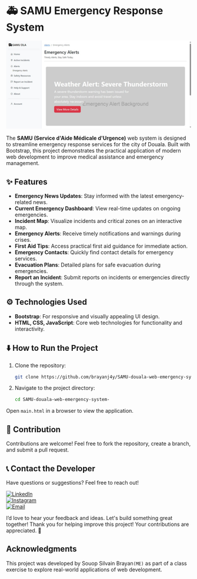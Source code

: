 # 🚑 SAMU Emergency Response System
![Screenshot](illustration/image.jpeg)

The **SAMU (Service d'Aide Médicale d'Urgence)** web system is designed to streamline emergency response services for the city of Douala. Built with Bootstrap, this project demonstrates the practical application of modern web development to improve medical assistance and emergency management.

## ✨ Features

- **Emergency News Updates**: Stay informed with the latest emergency-related news.
- **Current Emergency Dashboard**: View real-time updates on ongoing emergencies.
- **Incident Map**: Visualize incidents and critical zones on an interactive map.
- **Emergency Alerts**: Receive timely notifications and warnings during crises.
- **First Aid Tips**: Access practical first aid guidance for immediate action.
- **Emergency Contacts**: Quickly find contact details for emergency services.
- **Evacuation Plans**: Detailed plans for safe evacuation during emergencies.
- **Report an Incident**: Submit reports on incidents or emergencies directly through the system.

## ⚙️ Technologies Used

- **Bootstrap**: For responsive and visually appealing UI design.
- **HTML, CSS, JavaScript**: Core web technologies for functionality and interactivity.

## ⬇️ How to Run the Project

1. Clone the repository:
   ```bash
   git clone https://github.com/brayanj4y/SAMU-douala-web-emergency-system-.git
2. Navigate to the project directory:
   ```bash
   cd SAMU-douala-web-emergency-system-
Open ``main.html`` in a browser to view the application.

## 👯 Contribution

Contributions are welcome! Feel free to fork the repository, create a branch, and submit a pull request.

## 📞 Contact the Developer

Have questions or suggestions? Feel free to reach out!

[![LinkedIn](https://img.shields.io/badge/LinkedIn-0077B5?style=for-the-badge&logo=linkedin&logoColor=white)](https://www.linkedin.com/in/brayan-j4y)  
[![Instagram](https://img.shields.io/badge/Instagram-E4405F?style=for-the-badge&logo=instagram&logoColor=white)](https://www.instagram.com/brayanj4y)  
[![Email](https://img.shields.io/badge/Email-D14836?style=for-the-badge&logo=gmail&logoColor=white)](mailto:souopsylvain@gmail.com) 

I’d love to hear your feedback and ideas. Let's build something great together!
Thank you for helping improve this project! Your contributions are appreciated. 🎉


## Acknowledgments

This project was developed by Souop Silvain Brayan```(ME)``` as part of a class exercise to explore real-world applications of web development.

